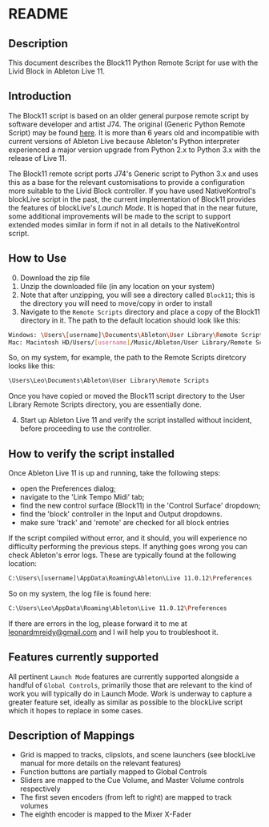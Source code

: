 # README

## Description

This document describes the Block11 Python Remote Script for use with the Livid Block in Ableton Live 11. 

## Introduction

The Block11 script is based on an older general purpose remote script by software developer and artist J74. The original (Generic Python Remote Script) may be found [here](https://github.com/j74/Generic-Python-Remote-Script). It is more than 6 years old and incompatible with current versions of Ableton Live because Ableton's Python interpreter experienced a major version upgrade from Python 2.x to Python 3.x with the release of Live 11. 

The Block11 remote script ports J74's Generic script to Python 3.x and uses this as a base for the relevant customisations to provide a configuration more suitable to the Livid Block controller. If you have used NativeKontrol's blockLive script in the past, the current implementation of Block11 provides the features of blockLive's _Launch Mode_. It is hoped that in the near future, some additional improvements will be made to the script to support extended modes similar in form if not in all details to the NativeKontrol script. 

## How to Use

0. Download the zip file 
1. Unzip the downloaded file (in any location on your system)
2. Note that after unzipping, you will see a directory called `Block11`; this is the directory you will need to move/copy in order to install
3. Navigate to the `Remote Scripts` directory and place a copy of the Block11 directory in it. The path to the default location should look like this:

```sh
Windows: \Users\[username]\Documents\Ableton\User Library\Remote Scripts
Mac: Macintosh HD/Users/[username]/Music/Ableton/User Library/Remote Scripts
```

So, on my system, for example, the path to the Remote Scripts diretcory looks like this:

```sh
\Users\Leo\Documents\Ableton\User Library\Remote Scripts
```

Once you have copied or moved the Block11 script directory to the User Library Remote Scripts directory, you are essentially done. 

4. Start up Ableton Live 11 and verify the script installed without incident, before proceeding to use the controller. 

## How to verify the script installed
Once Ableton Live 11 is up and running, take the following steps: 

* open the Preferences dialog;
* navigate to the 'Link Tempo Midi' tab;
* find the new control surface (Block11) in the 'Control Surface' dropdown;
* find the 'block' controller in the Input and Output dropdowns. 
* make sure 'track' and 'remote' are checked for all block entries

If the script compiled without error, and it should, you will experience no difficulty performing the previous steps. If anything goes wrong you can check Ableton's error logs. These are typically found at the following location:

```sh
C:\Users\[username]\AppData\Roaming\Ableton\Live 11.0.12\Preferences
```

So on my system, the log file is found here:

```sh
C:\Users\Leo\AppData\Roaming\Ableton\Live 11.0.12\Preferences
```

If there are errors in the log, please forward it to me at leonardmreidy@gmail.com and I will help you to troubleshoot it. 

## Features currently supported
All pertinent `Launch Mode` features are currently supported alongside a handful of `Global Controls`, primarily those that are relevant to the kind of work you will typically do in Launch Mode. Work is underway to capture a greater feature set, ideally as similar as possible to the blockLive script which it hopes to replace in some cases. 

## Description of Mappings

- Grid is mapped to tracks, clipslots, and scene launchers (see blockLive manual for more details on the relevant features)
- Function buttons are partially mapped to Global Controls
- Sliders are mapped to the Cue Volume, and Master Volume controls respectively
- The first seven encoders (from left to right) are mapped to track volumes
- The eighth encoder is mapped to the Mixer X-Fader
